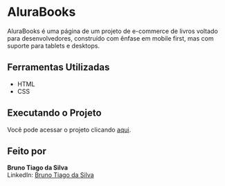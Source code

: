 # AluraBooks

AluraBooks é uma página de um projeto de e-commerce de livros voltado para desenvolvedores, construído com ênfase em mobile first, mas com suporte para tablets e desktops.

## Ferramentas Utilizadas

- HTML
- CSS

## Executando o Projeto

Você pode acessar o projeto clicando [aqui](https://alura-books-virid-xi.vercel.app/).

## Feito por

**Bruno Tiago da Silva**  
LinkedIn: [Bruno Tiago da Silva](https://www.linkedin.com/in/bruno-tiago-silva-1a9b17138/)
